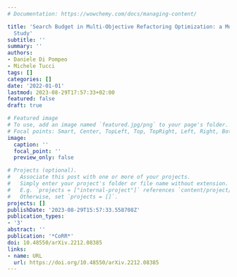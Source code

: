 ```yaml
---
# Documentation: https://wowchemy.com/docs/managing-content/

title: 'Search Budget in Multi-Objective Refactoring Optimization: a Model-Based Empirical
  Study'
subtitle: ''
summary: ''
authors:
- Daniele Di Pompeo
- Michele Tucci
tags: []
categories: []
date: '2022-01-01'
lastmod: 2023-08-29T17:57:33+02:00
featured: false
draft: true

# Featured image
# To use, add an image named `featured.jpg/png` to your page's folder.
# Focal points: Smart, Center, TopLeft, Top, TopRight, Left, Right, BottomLeft, Bottom, BottomRight.
image:
  caption: ''
  focal_point: ''
  preview_only: false

# Projects (optional).
#   Associate this post with one or more of your projects.
#   Simply enter your project's folder or file name without extension.
#   E.g. `projects = ["internal-project"]` references `content/project/deep-learning/index.md`.
#   Otherwise, set `projects = []`.
projects: []
publishDate: '2023-08-29T15:57:33.558708Z'
publication_types:
- '3'
abstract: ''
publication: '*CoRR*'
doi: 10.48550/arXiv.2212.08385
links:
- name: URL
  url: https://doi.org/10.48550/arXiv.2212.08385
---
```

